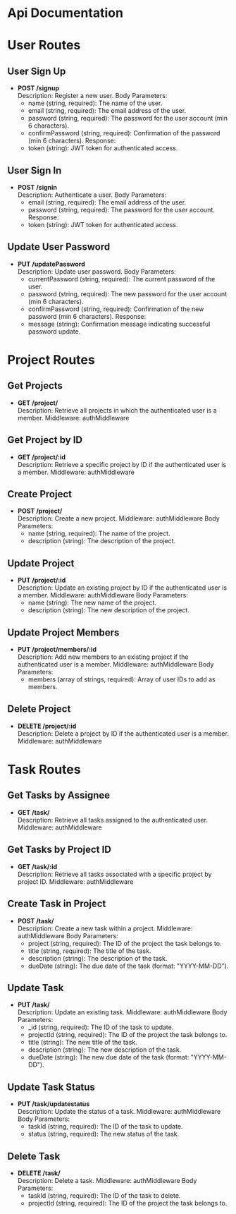 # Api Documentation
# User Routes

## User Sign Up
- **POST /signup**  
  Description: Register a new user.
  Body Parameters:
    - name (string, required): The name of the user.
    - email (string, required): The email address of the user.
    - password (string, required): The password for the user account (min 6 characters).
    - confirmPassword (string, required): Confirmation of the password (min 6 characters).
  Response:
    - token (string): JWT token for authenticated access.

## User Sign In
- **POST /signin**  
  Description: Authenticate a user.
  Body Parameters:
    - email (string, required): The email address of the user.
    - password (string, required): The password for the user account.
  Response:
    - token (string): JWT token for authenticated access.

## Update User Password
- **PUT /updatePassword**  
  Description: Update user password.
  Body Parameters:
    - currentPassword (string, required): The current password of the user.
    - password (string, required): The new password for the user account (min 6 characters).
    - confirmPassword (string, required): Confirmation of the new password (min 6 characters).
  Response:
    - message (string): Confirmation message indicating successful password update.


# Project Routes

## Get Projects
- **GET /project/**  
  Description: Retrieve all projects in which the authenticated user is a member.
  Middleware: authMiddleware

## Get Project by ID
- **GET /project/:id**  
  Description: Retrieve a specific project by ID if the authenticated user is a member.
  Middleware: authMiddleware

## Create Project
- **POST /project/**  
  Description: Create a new project.
  Middleware: authMiddleware
  Body Parameters:
    - name (string, required): The name of the project.
    - description (string): The description of the project.

## Update Project
- **PUT /project/:id**  
  Description: Update an existing project by ID if the authenticated user is a member.
  Middleware: authMiddleware
  Body Parameters:
    - name (string): The new name of the project.
    - description (string): The new description of the project.

## Update Project Members
- **PUT /project/members/:id**  
  Description: Add new members to an existing project if the authenticated user is a member.
  Middleware: authMiddleware
  Body Parameters:
    - members (array of strings, required): Array of user IDs to add as members.

## Delete Project
- **DELETE /project/:id**  
  Description: Delete a project by ID if the authenticated user is a member.
  Middleware: authMiddleware

# Task Routes

## Get Tasks by Assignee
- **GET /task/**  
  Description: Retrieve all tasks assigned to the authenticated user.
  Middleware: authMiddleware

## Get Tasks by Project ID
- **GET /task/:id**  
  Description: Retrieve all tasks associated with a specific project by project ID.
  Middleware: authMiddleware

## Create Task in Project
- **POST /task/**  
  Description: Create a new task within a project.
  Middleware: authMiddleware
  Body Parameters:
    - project (string, required): The ID of the project the task belongs to.
    - title (string, required): The title of the task.
    - description (string): The description of the task.
    - dueDate (string): The due date of the task (format: "YYYY-MM-DD").

## Update Task
- **PUT /task/**  
  Description: Update an existing task.
  Middleware: authMiddleware
  Body Parameters:
    - _id (string, required): The ID of the task to update.
    - projectId (string, required): The ID of the project the task belongs to.
    - title (string): The new title of the task.
    - description (string): The new description of the task.
    - dueDate (string): The new due date of the task (format: "YYYY-MM-DD").

## Update Task Status
- **PUT /task/updatestatus**  
  Description: Update the status of a task.
  Middleware: authMiddleware
  Body Parameters:
    - taskId (string, required): The ID of the task to update.
    - status (string, required): The new status of the task.

## Delete Task
- **DELETE /task/**  
  Description: Delete a task.
  Middleware: authMiddleware
  Body Parameters:
    - taskId (string, required): The ID of the task to delete.
    - projectId (string, required): The ID of the project the task belongs to.
